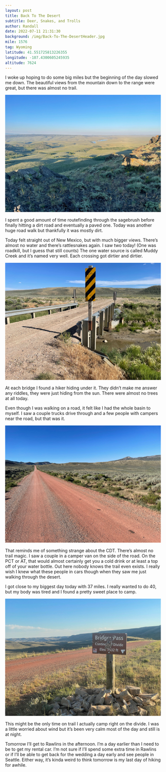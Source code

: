 ```yaml
---
layout: post
title: Back To The Desert
subtitle: Deer, Snakes, and Trolls
author: Randall
date: 2022-07-11 21:31:30
background: /img/Back-To-The-DesertHeader.jpg
mile: 1576
tag: Wyoming
latitude: 41.551725813226355
longitude: -107.4300605245935
altitude: 7624
---
```

I woke up hoping to do some big miles but the beginning of the day slowed me down. The beautiful views from the mountain down to the range were great, but there was almost no trail.

<img src="/img/Back To The Desert3.jpg" class="img-fluid">

I spent a good amount of time routefinding through the sagebrush before finally hitting a dirt road and eventually a paved one. Today was another huge road walk but thankfully it was mostly dirt.

Today felt straight out of New Mexico, but with much bigger views. There’s almost no water and there’s rattlesnakes again. I saw two today! (One was roadkill, but I guess that still counts) The one water source is called Muddy Creek and it’s named very well. Each crossing got dirtier and dirtier.

<img src="/img/Back To The Desert2.jpg" class="img-fluid">

At each bridge I found a hiker hiding under it. They didn’t make me answer any riddles, they were just hiding from the sun. There were almost no trees at all today.

Even though I was walking on a road, it felt like I had the whole basin to myself. I saw a couple trucks drive through and a few people with campers near the road, but that was it.

<img src="/img/Back To The Desert1.jpg" class="img-fluid">

That reminds me of something strange about the CDT. There’s almost no trail magic. I saw a couple in a camper van on the side of the road. On the PCT or AT, that would almost certainly get you a cold drink or at least a top off of your water bottle. Out here nobody knows the trail even exists. I really wish I knew what these people in cars though when they saw me just walking through the desert.

I got close to my biggest day today with 37 miles. I really wanted to do 40, but my body was tired and I found a pretty sweet place to camp.

<img src="/img/Back To The Desert0.jpg" class="img-fluid">

This might be the only time on trail I actually camp right on the divide. I was a little worried about wind but it’s been very calm most of the day and still is at night.

Tomorrow I’ll get to Rawlins in the afternoon. I’m a day earlier than I need to be to get my rental car. I’m not sure if I’ll spend some extra time in Rawlins or if I’ll be able to get back for the wedding a day early and see people in Seattle. Either way, it’s kinda weird to think tomorrow is my last day of hiking for awhile.